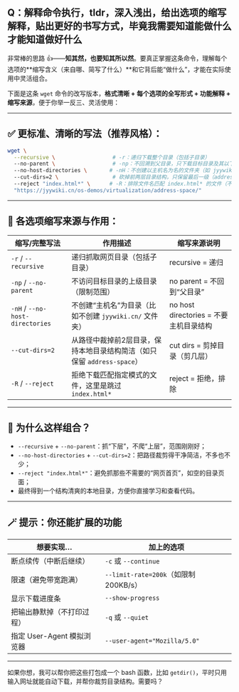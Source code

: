 ## Q：解释命令执行，tldr，深入浅出，给出选项的缩写解释，贴出更好的书写方式，毕竟我需要知道能做什么才能知道做好什么

非常棒的思路 👍——**知其然，也要知其所以然**。要真正掌握这条命令，理解每个选项的**缩写含义（来自哪、简写了什么）**和它背后能“做什么”，才能在实际使用中灵活组合。

下面是这条 `wget` 命令的改写版本，**格式清晰 + 每个选项的全写形式 + 功能解释 + 缩写来源**，便于你举一反三、灵活使用：

------

## ✅ 更标准、清晰的写法（推荐风格）：

```bash
wget \
  --recursive \                  # -r：递归下载整个目录（包括子目录）
  --no-parent \                  # -np：不回溯到父目录，只下载目标目录及其以下
  --no-host-directories \       # -nH：不创建以主机名为名的文件夹（如 jyywiki.cn）
  --cut-dirs=2 \                 # 砍掉前两层目录结构，只保留最后一级（address-space）
  --reject "index.html*" \      # -R：排除文件名匹配 index.html* 的文件（不下载网页入口）
  "https://jyywiki.cn/os-demos/virtualization/address-space/"
```

------

## 🧩 各选项缩写来源与作用：

| 缩写/完整写法                   | 作用描述                                                     | 缩写来源说明                           |
| ------------------------------- | ------------------------------------------------------------ | -------------------------------------- |
| `-r` / `--recursive`            | 递归抓取网页目录（包括子目录）                               | recursive = 递归                       |
| `-np` / `--no-parent`           | 不访问目标目录的上级目录（限制范围）                         | no parent = 不回到“父目录”             |
| `-nH` / `--no-host-directories` | 不创建“主机名”为目录（比如不创建 `jyywiki.cn/` 文件夹）      | no host directories = 不要主机目录结构 |
| `--cut-dirs=2`                  | 从路径中裁掉前2层目录，保持本地目录结构简洁（如只保留 `address-space`） | cut dirs = 剪掉目录（剪几层）          |
| `-R` / `--reject`               | 拒绝下载匹配指定模式的文件，这里是跳过 `index.html*`         | reject = 拒绝，排除                    |

------

## 🎯 为什么这样组合？

- `--recursive` + `--no-parent`：抓“下层”，不爬“上层”，范围刚刚好；
- `--no-host-directories` + `--cut-dirs=2`：把路径裁剪得干净简洁，不多也不少；
- `--reject "index.html*"`：避免抓那些不需要的“网页首页”，如空的目录页面；
- 最终得到一个结构清爽的本地目录，方便你直接学习和查看代码。

------

## 🪄 提示：你还能扩展的功能

| 想要实现…                  | 加上的选项                            |
| -------------------------- | ------------------------------------- |
| 断点续传（中断后继续）     | `-c` 或 `--continue`                  |
| 限速（避免带宽跑满）       | `--limit-rate=200k`（如限制 200KB/s） |
| 显示下载进度条             | `--show-progress`                     |
| 把输出静默掉（不打印过程） | `-q` 或 `--quiet`                     |
| 指定 User-Agent 模拟浏览器 | `--user-agent="Mozilla/5.0"`          |

------

如果你想，我可以帮你把这些打包成一个 bash 函数，比如 `getdir()`，平时只用输入网址就能自动下载，并帮你裁剪目录结构。需要吗？